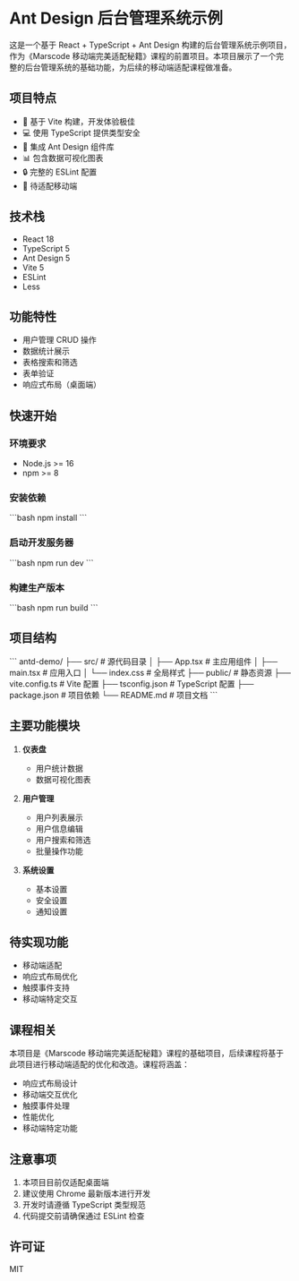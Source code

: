 # Ant Design 后台管理系统示例

这是一个基于 React + TypeScript + Ant Design 构建的后台管理系统示例项目，作为《Marscode 移动端完美适配秘籍》课程的前置项目。本项目展示了一个完整的后台管理系统的基础功能，为后续的移动端适配课程做准备。

## 项目特点

- 🚀 基于 Vite 构建，开发体验极佳
- 💻 使用 TypeScript 提供类型安全
- 🎨 集成 Ant Design 组件库
- 📊 包含数据可视化图表
- 🔒 完整的 ESLint 配置
- 📱 待适配移动端

## 技术栈

- React 18
- TypeScript 5
- Ant Design 5
- Vite 5
- ESLint
- Less

## 功能特性

- 用户管理 CRUD 操作
- 数据统计展示
- 表格搜索和筛选
- 表单验证
- 响应式布局（桌面端）

## 快速开始

### 环境要求

- Node.js >= 16
- npm >= 8

### 安装依赖

\`\`\`bash
npm install
\`\`\`

### 启动开发服务器

\`\`\`bash
npm run dev
\`\`\`

### 构建生产版本

\`\`\`bash
npm run build
\`\`\`

## 项目结构

\`\`\`
antd-demo/
├── src/                    # 源代码目录
│   ├── App.tsx            # 主应用组件
│   ├── main.tsx           # 应用入口
│   └── index.css          # 全局样式
├── public/                 # 静态资源
├── vite.config.ts         # Vite 配置
├── tsconfig.json          # TypeScript 配置
├── package.json           # 项目依赖
└── README.md              # 项目文档
\`\`\`

## 主要功能模块

1. **仪表盘**
   - 用户统计数据
   - 数据可视化图表

2. **用户管理**
   - 用户列表展示
   - 用户信息编辑
   - 用户搜索和筛选
   - 批量操作功能

3. **系统设置**
   - 基本设置
   - 安全设置
   - 通知设置

## 待实现功能

- 移动端适配
- 响应式布局优化
- 触摸事件支持
- 移动端特定交互

## 课程相关

本项目是《Marscode 移动端完美适配秘籍》课程的基础项目，后续课程将基于此项目进行移动端适配的优化和改造。课程将涵盖：

- 响应式布局设计
- 移动端交互优化
- 触摸事件处理
- 性能优化
- 移动端特定功能

## 注意事项

1. 本项目目前仅适配桌面端
2. 建议使用 Chrome 最新版本进行开发
3. 开发时请遵循 TypeScript 类型规范
4. 代码提交前请确保通过 ESLint 检查

## 许可证

MIT
